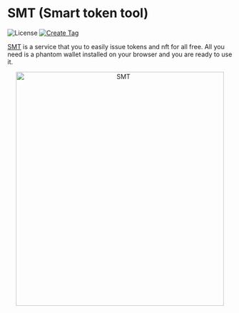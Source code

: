 # SMT (Smart token tool)

![License](https://img.shields.io/badge/license-MIT-blue.svg)
[![Create Tag](https://github.com/fukaoi/smart-token-tool/actions/workflows/tag.yml/badge.svg)](https://github.com/fukaoi/smart-token-tool/actions/workflows/tag.yml)

[SMT](https://smt.solana-suite.org) is a service that you to easily issue tokens and nft for all free. All you need is a phantom wallet installed on your browser and you are ready to use it.

<p align="center">
  <img src="https://github.com/user-attachments/assets/91bb7713-3c7e-4348-9100-a994feccc710" width="466px" height="525px" alt="SMT">
</p>
